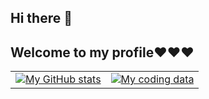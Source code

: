 ## Hi there 👋

## Welcome to my profile:heart::heart::heart:

<table>
  <tr>
    <td>
      <a href="https://github.com/LaberBris">
        <img align="center" src="https://github-readme-stats.vercel.app/api?username=LaberBris&show_icons=true&theme=radical&hide_border=true" alt="My GitHub stats" />
      </a>
    </td>
    <td>
      <a href="https://github.com/LaberBris/LaberBris/">
        <img align="center" src="https://github-readme-stats.vercel.app/api/top-langs/?username=LaberBris&theme=radical&hide_border=true" alt="My coding data" />
      </a>
    </td>
  </tr>
</table>

<!--
**LaberBris/LaberBris** is a ✨ _special_ ✨ repository because its `README.md` (this file) appears on your GitHub profile.

Here are some ideas to get you started:

- 🔭 I’m currently working on ...
- 🌱 I’m currently learning ...
- 👯 I’m looking to collaborate on ...
- 🤔 I’m looking for help with ...
- 💬 Ask me about ...
- 📫 How to reach me: ...
- 😄 Pronouns: ...
- ⚡ Fun fact: ...
-->
